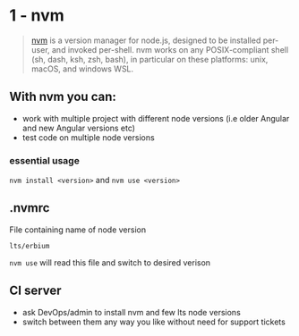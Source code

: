 # 1 - nvm

> [nvm](https://github.com/nvm-sh/nvm) is a version manager for node.js, designed to be installed per-user, and invoked per-shell.
> nvm works on any POSIX-compliant shell (sh, dash, ksh, zsh, bash), in particular on these platforms: unix, macOS, and windows WSL.

## With nvm you can:

- work with multiple project with different node versions (i.e older Angular and new Angular versions etc)
- test code on multiple node versions

### essential usage

`nvm install <version>` and `nvm use <version>`

## .nvmrc

File containing name of node version

```
lts/erbium
```

`nvm use` will read this file and switch to desired verison

## CI server

- ask DevOps/admin to install nvm and few lts node versions
- switch between them any way you like without need for support tickets
